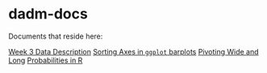 # dadm-docs

Documents that reside here:

[Week 3 Data Description](./week-3-data/)
[Sorting Axes in `ggplot` barplots](./sorting-axes/)
[Pivoting Wide and Long](./pivoting/)
[Probabilities in R](./probabilities-R/)